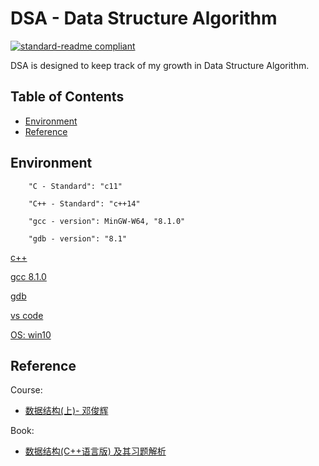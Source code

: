 # DSA - Data Structure Algorithm

[![standard-readme compliant](https://img.shields.io/badge/readme%20style-standard-brightgreen.svg?style=flat-square)](https://github.com/RichardLitt/standard-readme)

DSA is designed to keep track of my growth in Data Structure Algorithm.

## Table of Contents

- [Environment](#Environment)
- [Reference](#Reference)


## Environment

```
    "C - Standard": "c11"

    "C++ - Standard": "c++14"

    "gcc - version": MinGW-W64, "8.1.0"

    "gdb - version": "8.1"
```

[c++](http://www.cplusplus.com/)

[gcc 8.1.0](https://gcc.gnu.org/gcc-8/)

[gdb](http://www.gnu.org/software/gdb/)

[vs code](https://code.visualstudio.com/)

[OS: win10](https://www.microsoft.com/)


## Reference

Course:
- [数据结构(上)- 邓俊辉](https://next.xuetangx.com/course/THU08091000384/1516243?fromArray=search_result)

Book:
- [数据结构(C++语言版) 及其习题解析](https://dsa.cs.tsinghua.edu.cn/~deng/ds/dsacpp/)

